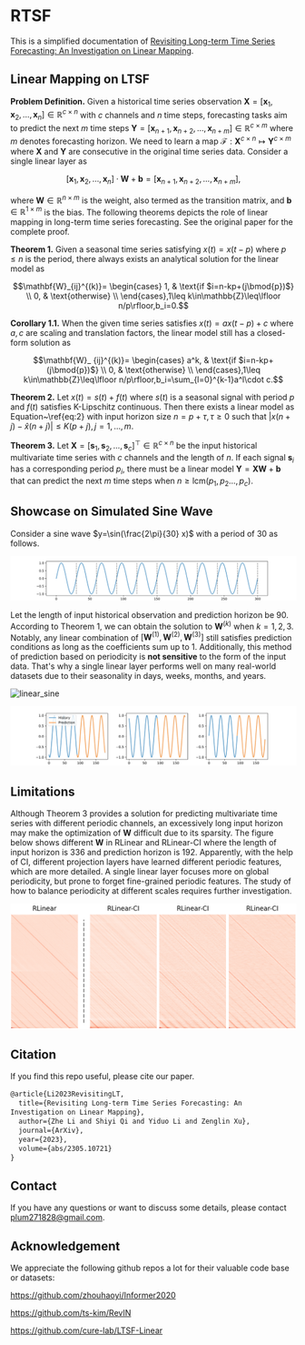 # RTSF
This is a simplified documentation of [Revisiting Long-term Time Series Forecasting: An Investigation on Linear Mapping](https://arxiv.org/abs/2305.10721).

## Linear Mapping on LTSF

**Problem Definition.** Given a historical time series observation $\mathbf{X}=[\boldsymbol{x} _1,\boldsymbol{x}_2,\dots,\boldsymbol{x}_n]\in\mathbb{R}^{c\times n}$ with $c$ channels and $n$ time steps, forecasting tasks aim to predict the next $m$ time steps $\mathbf{Y}=[\boldsymbol{x}_{n+1},\boldsymbol{x}_{n+2},\dots,\boldsymbol{x}_{n+m}]\in\mathbb{R}^{c\times m}$ where $m$ denotes forecasting horizon. We need to learn a map $\mathcal{F}:\mathbf{X}^{c\times n}\mapsto\mathbf{Y}^{c\times m}$ where $\mathbf{X}$ and $\mathbf{Y}$ are consecutive in the original time series data. Consider a single linear layer as

$$[\boldsymbol{x} _1, \boldsymbol{x}_2, \dots, \boldsymbol{x}_n]\cdot\mathbf{W}+\mathbf{b}=[\boldsymbol{x}_{n+1}, \boldsymbol{x}_{n+2}, \dots, \boldsymbol{x}_{n+m}],$$

where $\mathbf{W}\in\mathbb{R}^{n\times m}$ is the weight, also termed as the transition matrix, and $\mathbf{b}\in\mathbb{R}^{1\times m}$ is the bias. The following theorems depicts the role of linear mapping in long-term time series forecasting. See the original paper for the complete proof.

**Theorem 1.** Given a seasonal time series satisfying $x(t)=x(t-p)$ where $p\leq n$ is the period, there always exists an analytical solution for the linear model as

$$\mathbf{W}_{ij}^{(k)}=
\begin{cases}
  1, & \text{if $i=n-kp+(j\bmod{p})$} \\
  0, & \text{otherwise} \\
\end{cases},1\leq k\in\mathbb{Z}\leq\lfloor n/p\rfloor,b_i=0.$$

**Corollary 1.1.** When the given time series satisfies $x(t)=ax(t-p)+c$ where $a,c$ are scaling and translation factors, the linear model still has a closed-form solution as

$$\mathbf{W}_ {ij}^{(k)}=
\begin{cases}
  a^k, & \text{if $i=n-kp+(j\bmod{p})$} \\
  0, & \text{otherwise} \\
\end{cases},1\leq k\in\mathbb{Z}\leq\lfloor n/p\rfloor,b_i=\sum_{l=0}^{k-1}a^l\cdot c.$$

**Theorem 2.** Let $x(t)=s(t)+f(t)$ where $s(t)$ is a seasonal signal with period $p$ and $f(t)$ satisfies K-Lipschitz continuous. Then there exists a linear model as Equation~\ref{eq:2} with input horizon size $n=p+\tau,\tau\geq0$ such that $\vert x(n+j)-\hat{x}(n+j)\vert\leq K(p+j), j=1,\dots,m$.

**Theorem 3.** Let $\mathbf{X}=[\boldsymbol{s}_1,\boldsymbol{s}_2,\dots,\boldsymbol{s}_c]^\top\in\mathbb{R}^{c\times n}$ be the input historical multivariate time series with $c$ channels and the length of $n$. If each signal $\boldsymbol{s}_i$ has a corresponding period $p_i$, there must be a linear model $\mathbf{Y}=\mathbf{X}\mathbf{W}+\mathbf{b}$ that can predict the next $m$ time steps when $n\geq\text{lcm}(p_1,p_2\dots,p_c)$.

## Showcase on Simulated Sine Wave

Consider a sine wave $y=\sin(\frac{2\pi}{30} x)$ with a period of 30 as follows. 

![sine](pics/sine.svg)

Let the length of input historical observation and prediction horizon be 90. According to Theorem 1, we can obtain the solution to $\mathbf{W}^{(k)}$ when $k=1,2,3$. Notably, any linear combination of $[\mathbf{W}^{(1)},\mathbf{W}^{(2)},\mathbf{W}^{(3)}]$ still satisfies prediction conditions as long as the coefficients sum up to 1. Additionally, this method of prediction based on periodicity is **not sensitive** to the form of the input data. That's why a single linear layer performs well on many real-world datasets due to their seasonality in days, weeks, months, and years.

![linear_sine](pics/linear_sine.svg)

![sine_pred](pics/sine_pred.svg)

## Limitations

Although Theorem 3 provides a solution for predicting multivariate time series with different periodic channels, an excessively long input horizon may make the optimization of $\mathbf{W}$ difficult due to its sparsity. The figure below shows different $\mathbf{W}$ in RLinear and RLinear-CI where the length of input horizon is 336 and prediction horizon is 192. Apparently, with the help of CI, different projection layers have learned different periodic features, which are more detailed. A single linear layer focuses more on global periodicity, but prone to forget fine-grained periodic features. The study of how to balance periodicity at different scales requires further investigation.

![ECL](pics/ECL.png)

## Citation

If you find this repo useful, please cite our paper. 

```
@article{Li2023RevisitingLT,
  title={Revisiting Long-term Time Series Forecasting: An Investigation on Linear Mapping},
  author={Zhe Li and Shiyi Qi and Yiduo Li and Zenglin Xu},
  journal={ArXiv},
  year={2023},
  volume={abs/2305.10721}
}
```

## Contact

If you have any questions or want to discuss some details, please contact plum271828@gmail.com.

## Acknowledgement

We appreciate the following github repos a lot for their valuable code base or datasets:

https://github.com/zhouhaoyi/Informer2020

https://github.com/ts-kim/RevIN

https://github.com/cure-lab/LTSF-Linear

